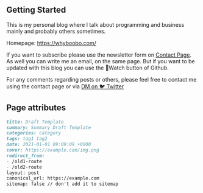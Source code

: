 ## Getting Started

This is my personal blog where I talk about programming and business mainly and probably others sometimes.

Homepage: https://whyboobo.com/

If you want to subscribe please use the newsletter form on [Contact Page](https://whyboobo.com/contact). As well you can write me an email, on the same page. But if you want to be updated with this blog you can use the :eyes:Watch button of Github.

For any comments regarding posts or others, please feel free to contact me using the contact page or via [DM on :bird: Twitter](https://twitter.com/militaru_bogdan)

## Page attributes

```md
title: Draft Template
summary: Summary Draft Template
categories: category
tags: tag1 tag2
date: 2021-01-01 09:09:09 +0000
cover: https://example.com/img.png
redirect_from: 
- /old1-route
- /old2-route
layout: post
canonical_url: https://example.com
sitemap: false // don't add it to sitemap
```